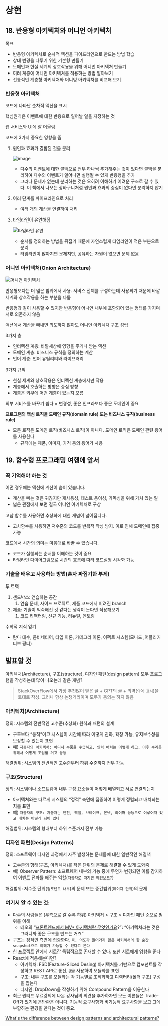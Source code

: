 # 상현
## 18. 반응형 아키텍처와 어니언 아키텍처

목표

- 반응형 아키텍처로 순차적 액션을 파이프라인으로 만드는 방법 학습
- 상태 변경을 다루기 위한 기본형 만들기
- 도메인과 현실 세계의 상호작용을 위해 어니언 아키텍처 만들기
- 여러 계층에 어니언 아키텍처를 적용하는 방법 알아보기
- 전통적인 계층형 아키텍처와 어니텅 아키텍처를 비교해 보기

### 반응형 아키텍처

코드에 나타난 순차적 액션을 표시

핵심원칙은 이벤트에 대한 반응으로 일어날 일을 지정하는 것

웹 서비스와 UI에 잘 어울림

코드에 3가지 중요한 영향을 줌

1. 원인과 효과가 결합된 것을 분리
    
    ![image](https://kooku0.github.io/assets/images/18.2-885cd79476a72d073bdb922c00fb2fc9.jpg)
    
    - 다수의 이벤트에 대한 콜백으로 전부 하나씩 추가해주는 것이 있다면 콜백을 분리하여 다수의 이벤트가 일어나면 실행될 수 있게 반응형을 추가
    - 그러나 문제가 없는데 분리하는 것은 오히려 이해하기 어려운 구조로 갈 수 있다. 이 책에서 나오는 장바구니처럼 원인과 효과의 중심이 없다면 분리하지 않기
2. 여러 단계를 파이프라인으로 처리
    - 여러 개의 계산을 연결하여 처리
3. 타임라인이 유연해짐
    
    ![타임라인 유연](https://kooku0.github.io/assets/images/18.5-56c4e2d6e39951dba512109f657a35f8.jpg)
    
    - 순서를 정의하는 방법을 뒤집기 때문에 자연스럽게 타임라인이 적은 부분으로 분리
    - 타임라인이 많아지면 문제지만, 공유하는 자원이 없으면 문제 없음

### 어니언 아키텍처(Onion Architecture)

![어니언 아키텍처](https://kooku0.github.io/assets/images/18.7-55b0600f9c5d5e56ef68f4a1b83a6408.jpg)

반응형보다는 더 넓은 범위에서 사용. 서비스 전체를 구성하는데 사용되기 때문에 바깥 세계와 상호작용을 하는 부분을 다룸

반응형과 같이 사용할 수 있지만 반응형이 어니언 내부에 포함되어 있는 형태를 가지며 서로 의존하지 않음

액션에서 계산을 빼내면 의도하지 않아도 어니언 아키텍처 구조 성립

3가지 층

- 인터렉션 계층: 바깥세상에 영향을 주거나 받는 액션
- 도메인 계층: 비즈니스 규칙을 정의하는 계산
- 언어 계층: 언어 유틸리티와 라이브러리

3가지 규칙

- 현실 세계와 상호작용은 인터렉션 계층에서만 작용
- 계층에서 호출하는 방향은 중심 방향
- 계층은 외부에 어떤 계층이 있는지 모름

외부 서비스를 바꾸기 쉽다 = 변경성, 좋은 인프라보다 좋은 도메인이 중요

**프로그램의 핵심 로직을 도메인 규칙(domain rule) 또는 비즈니스 규칙(business rule)**

- 모든 로직은 도메인 로직(비즈니스 로직)이 아니다. 도메인 로직은 도메인 관련 용어를 사용한다
    - 규칙에는 제품, 이미지, 가격 등의 용어가 사용

## 19. 함수형 프로그래밍 여행에 앞서

### 꼭 기억해야 하는 것

어떤 경우에는 액션에 계산이 숨어 있습니다.

- 계산을 빼는 것은 귀찮지만 재사용성, 테스트 용이성, 가독성을 위해 가치 있는 일
- 넓은 관점에서 보면 결국 어니언 아키텍처로 구상

고참 함수를 사용하면 추상화에 대한 개념이 넓어집니다.

- 고차함수를 사용하면 저수준의 코드를 반복적 작성 방지. 이로 인해 도메인에 집중 가능

코드에서 시간의 의미는 마음대로 바꿀 수 있습니다.

- 코드가 실행되는 순서를 이해하는 것이 중요
- 타임라인 다이어그램으로 시간의 흐름에 따라 코드실행 시각화 가능

### 기술을 배우고 사용하는 방법(혼자 짜집기한 부제)

투 트랙

1. 샌드박스: 연습하는 공간
    1. 연습 문제, 사이드 프로젝트, 제품 코드에서 버려진 branch
2. 제품: 기술이 익숙해진 것 같다는 생각이 든다면 적용해보기
    1. 코드 리팩터링, 신규 기능, 리뉴얼, 멘토링

수학적 지식 얻기

- 람다 대수, 콤비네티어, 타입 이론, 카테고리 이론, 이펙트 시스템(모나드 ,어플리커티브 펑터)

## 발표할 것

아키텍처(Architecture), 구조(structure), 디자인 패턴(design pattern) 모두 프로그램을 작성하는데 많이 나오는데 같은 개념?

> StackOverFlow에서 가장 추천많이 받은 글 + GPT의 글 + 의역(`의역 표시`)을 토대로 작성. 그러나 항상 논쟁거리이며 모두가 동의는 하지 않음
> 

### 아키텍처(Architecture)

정의: 시스템의 전반적인 고수준(추상화) 원칙과 패턴의 설계

- 구조보다 “동적”이고 시스템이 시간에 따라 어떻게 진화, 확장 가능, 유지보수성을 보장할 수 있는지 표현
- 예) `자동자의 아키텍처: 어디서 부품을 수급하고, 인력 배치는 어떻게 하고, 이후 수리를 위해서 어떻게 조립할 거고 등등`

해결범위: 시스템의 전반적인 고수준부터 하위 수준까지 전부 가능

### 구조(Structure)

정의: 시스템이나 소프트웨어 내부 구성 요소들이 어떻게 배열되고 서로 연결되는지

- 아키텍처와는 다르게 시스템의 “정적” 측면에 집중하여 어떻게 정렬되고 배치되는지를 표현
- 예) `자동자의 구조: 자동자는 엔진, 엑셀, 브레이크, 본넷, 와이퍼 등등으로 이루어져 있고 배치는 어떻게 되어 있다`

해결범위: 시스템의 형태부터 하위 수준까지 전부 가능

### 디자인 패턴(Design Patterns)

정의: 소프트웨어 디자인 과정에서 자주 발생하는 문제들에 대한 일반적인 해결책

- 고수준의 형태(구조, 아키텍처)를 작은 단위의 문제로 해결할 수 있게 도와줌
- 예) Observer Pattern: 소프트웨어 내부의 기능 중에 무언가 변경되면 이를 감지하여 이벤트 전파를 해주는 역할(`자동차로 따지면 메인보드?`)

해결범위: 저수준 단위(`컴포넌트 내부`)의 문제 또는 중간범위(`페이지 단위`)의 문제

### 여기서 알 수 있는 것:

- 다수의 사람들은 (우측으로 갈 수록  하위) 아키텍처 > 구조 > 디자인 패턴 순으로 범위를 이해
    - 테오의 “[프론트엔드에서 MV* 아키텍쳐란 무엇인가요](https://velog.io/@teo/%ED%94%84%EB%A1%A0%ED%8A%B8%EC%97%94%EB%93%9C%EC%97%90%EC%84%9C-MV-%EC%95%84%ED%82%A4%ED%85%8D%EC%B3%90%EB%9E%80-%EB%AC%B4%EC%97%87%EC%9D%B8%EA%B0%80%EC%9A%94)?”**:** “아키텍처라는 것은 그러니까 좋은 구조를 만드는 거죠”
- 구조는 정적인 측면에 집중한다. `즉, 의도가 들어가지 않은 아키텍처의 한 순간 snapshot으로 이해가 가능할 수 있다고 본다`
- 한 프로젝트 안에서 서로간 독립적으로 존재할 수 있다. 또한 서로에게 영향을 준다
- React에 적용해본다면?
    - 아키텍처: FSD(Feature-Sliced Desing) 아키텍처를 기반으로 컴포넌트를 작성하고 REST API로 통신, `@`을 사용하여 모듈화를 표현
    - 구조: 내부 구조를 모듈화는 각 기능별로 조직화하고 디렉터리(폴더 구조) 구성을 잡는다
    - 디자인: DropDown을 작성하기 위해 Compound Pattern을 이용한다
- 최근 원티드 무료강의에 나온 강사님의 의견을 추가하자면 모든 이론들은 Trade-Off가 있기에 은탄환은 아니다. 기능적 요구사항과 비기능적 요구사항을 보고 그에 부합하는 환경을 만다는 것이 중요.

[What's the difference between design patterns and architectural patterns?](https://stackoverflow.com/questions/4243187/whats-the-difference-between-design-patterns-and-architectural-patterns)